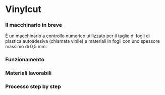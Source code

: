 # Vinylcut
### Il macchinario in breve
È un macchinario a controllo numerico utilizzato per il taglio di fogli di plastica autoadesiva (chiamata vinile) e materiali in fogli con uno spessore massimo di 0,5 mm. 
### Funzionamento
### Materiali lavorabili
### Processo step by step